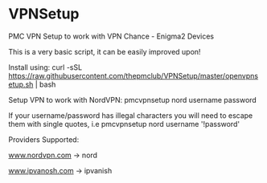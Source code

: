 # VPNSetup
PMC VPN Setup to work with VPN Chance - Enigma2 Devices


This is a very basic script, it can be easily improved upon!

Install using: curl -sSL https://raw.githubusercontent.com/thepmclub/VPNSetup/master/openvpnsetup.sh | bash

Setup VPN to work with NordVPN: pmcvpnsetup nord username password

If your username/password has illegal characters you will need to escape them with single quotes, i.e pmcvpnsetup nord username '!password'

Providers Supported:

www.nordvpn.com ->  nord

www.ipvanosh.com -> ipvanish
